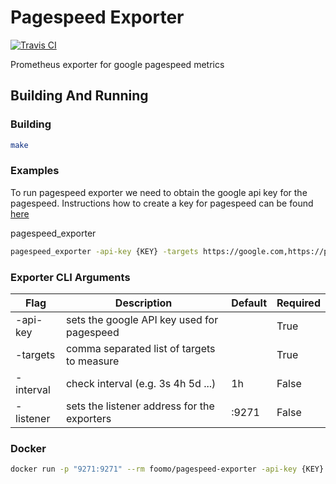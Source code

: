 # Pagespeed Exporter
[![Travis CI](https://travis-ci.org/foomo/pagespeed_exporter.svg?branch=master)](https://travis-ci.org/foomo/pagespeed_exporter)

Prometheus exporter for google pagespeed metrics


## Building And Running

### Building

```sh
make
```

### Examples 

To run pagespeed exporter we need to obtain the google api key for the pagespeed. 
Instructions how to create a key for pagespeed can be found [here](https://developers.google.com/speed/docs/insights/v2/first-app)

pagespeed_exporter <arguments>

```sh
pagespeed_exporter -api-key {KEY} -targets https://google.com,https://prometheus.io -listener :80
```

### Exporter CLI Arguments

| Flag      | Description                                 | Default | Required |
|-----------|---------------------------------------------|---------|----------|
| -api-key  | sets the google API key used for pagespeed  |         | True     |
| -targets  | comma separated list of targets to measure  |         | True     |
| -interval | check interval (e.g. 3s 4h 5d ...)          | 1h      | False    |
| -listener | sets the listener address for the exporters | :9271   | False    |


### Docker

```sh
docker run -p "9271:9271" --rm foomo/pagespeed-exporter -api-key {KEY} -targets https://google.com,https://prometheus.io
```
